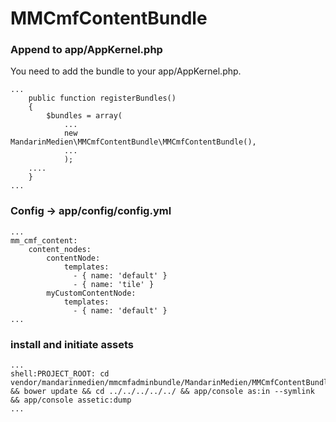 # MMCmfContentBundle

### Append to app/AppKernel.php
You need to add the bundle to your app/AppKernel.php.

```
...
    public function registerBundles()
    {
        $bundles = array(
            ...
            new MandarinMedien\MMCmfContentBundle\MMCmfContentBundle(),
            ...
            );
    ....
    }
...
```


### Config -> app/config/config.yml
```
...
mm_cmf_content:
    content_nodes:
        contentNode:
            templates:
              - { name: 'default' }
              - { name: 'tile' }
        myCustomContentNode:
            templates:
              - { name: 'default' }
...
```

### install and initiate assets

```
...
shell:PROJECT_ROOT: cd vendor/mandarinmedien/mmcmfadminbundle/MandarinMedien/MMCmfContentBundle && bower update && cd ../../../../../ && app/console as:in --symlink && app/console assetic:dump
...
```